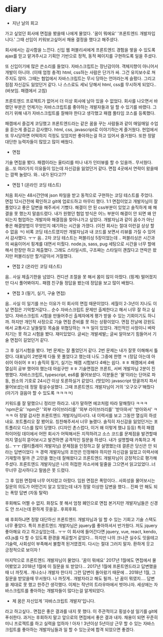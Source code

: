 # diary
- 지난 날의 회고

가고 싶었던 회사에 면접을 봤을때 나에게 물었다.
'꿈이 뭐에요'
'프론트엔드 개발자입니다.'
그때 선임이 키워보고싶어서 채용 결정을 했다고 해주셨다.

회사에서는 감사함을 느낀다. 신입 웹 퍼블리셔에게 프론트엔드
경험을 쌓을 수 있도록 ajax를 믿고 맡겨주시고 기획안 기반으로
정적, 동적 페이지를 구현하도록 일을 주셨다.

또 신입이기에 많은 쓴소리를 들었다.
자바스크립트는 장난감이야. 객체지향이 아니어서 개발이 아니야. (이때 엄청 충격)
html, css하는 사람은 단가가 싸. 그건 유지보수로 쳐주지도 않아.
그때는 협업에서 자바스크립트는 무시 당하는 언어라는게 슬펐다.
그리고 점점 자신감도 잃었던거 같다. 나 스스로도 세뇌 당해서 html, css를
무시하게 되었다..(바보임. 패캠에서 고침)

프론트엔드 프로젝트가 없어서 더 이상 회사에 남아 있을 수 없었다.
회사를 나오면서 바랬던 부분은 언제가는 자바스크립트를 좋아하는
개발자들과 일 할 수 있기를 바랬다.
그러기 위해 내가 자바스크립트를 잘해야 한다고 생각했고 패캠 풀타임 코스를
등록했다. 

패캠에서 즐겁게 코딩했고 프론트엔드라는 같은 꿈을 꾸는 사람들과
같이 매일매일 수업을 듣는게 즐겁고 감사했다. html, css, javascript로
이야기하는게 즐거웠다. 현업에서 또 무시당하면 어떡하지 걱정도 있었지만
좋아하는걸 하고 있어서 즐거웠다.
또한 정말 대단한 능력자들이 많았고 많이 배웠다.

- 면접

기술 면접을 봤다. 패캠이라는 울타리를 떠나 내가 인터뷰를 할 수 있을까.. 무서웠다.
음...또 여러가지 이유들이 있는데 자신감을 잃었던거 같다. 
면접 4곳에서 연락이 왔을때는 깜짝 놀랐다. 와.. 내가 된다고??

- 면접 1 (온라인 코딩 테스트)

처음 회사는 48시간안에 json 파일을 받고 동적으로 구현하는 코딩 테스트를 주었다.
면접 12시간전에 확인하고 git에 업로드하고 마무리 했다.
1:1 면접이었고 개발자님이 잘 풀었다고 좋은 답변을 해주셔서 기뻤다.
해결이 안 된 css부분이 있었고 솔직하게 왜 해결을 못 했는지
말씀드렸다. 내가 원했던 협업 방식은 어느 부분이 해결이 안 되면
왜 안 되는지 협업하는 개발자와 해결점을 찾아나가고 싶었다. 개발자님과 같이 꼼수가 아닌
좋은 해결방법이 무엇인지 얘기하는 시간을 가졌다. (이전 회사는 절대 이런걸 상상 할 수 없음 ㅋ)
비록 코딩 테스트였지만 개발자님과 내 코드를 보면서 리뷰를 가질 수 있어서 감사했다.
ㅜㅜ 음.. 2차 코딩 테스트는 퍼블리싱 5장이었는데 .. 퍼블리싱은 시간과의 싸움이어서
핑계를 대면서 미뤘다. node.js, sass, pug 세팅으로 시간을 너무 할애해서
한장만 하고 제출했다. 그래도 스타일시트, 구조짜는 스타일이 괜찮다고 연락은 왔지만
퍼블리싱만 할거같아서 거절했다.

- 면접 2 (온라인 코딩 테스트)

음.. 사실 제출기한을 넘었다. 컨디션 조절을 못 해서 몸이 많이 아팠다. (핑계)
떨어졌지만 다시 풀어봐야지.. 패캠 친구들 정답을 봤는데 정답을 보고 
많이 배웠다. 

- 면접 3 (필기, 실기, 구술 면접)

음.. 사실 이 일기를 쓰는 이유가 이 회사의 면접 때문이었다. 세월이 2-3년이 지나도
이 날 면접은 기억할거같다... 순수 자바스크립트 문제만 출제한다고 해서 너무 잘 하고 싶었다.
자바스크립트 시험을 만들어주신 출제자에게 평가 받을 수 있는 기회이기도 하니까.
하지만 개인적 사정으로 기술 면접 준비를 못 하는 상황이었다.
면접 전날에 강원도에서 교통사고 날들말듯 목숨을 위협당하는 ㅋㅋ 일이 있었다.
개인적인 사정이니 벼락치기는 못 하고 시험을 봤다. 재미있었다. 글씨는 개발세발;; 
글씨 알아보기 힘들어서 기술 면접이 길었던거 같다.

그 후 실기시험을 봤다. 1번 문제는 잘 풀었던거 같다. 2번 문제는 내가 잘못 이해해서 
틀렸다. 대표님이 2번문제 다들 못 풀었다고 했는데 나도 그중에 한명 ㅋ 
(정답 아는데 아쉬어 아쉬어 ㅎㅎ) 솔직히 필기, 실기는 패캠 시험보다 4배는
쉽다. ㅎㅎ 패캠에서 4배 열심히 공부 했어야 했는데 아쉽구만 ㅎㅎ
기술면접은 프론트, 서버 개발자님 2분이 진행했다. 자바스크립트, typescript, es6를 물어보셨다.
이분들은 '물'이라는 단어로 파동, 원소의 기호로 24시간 이상 토론하실거 같았다. (멋있어)
javascript 땅굴까지 파서 물어보셨는데 정말 횡설수설했다. 그때 프론트엔드 개발자님이
거의 '오구오구'해줬다 (아기가 걸음마 할 수 있도록 ㅋㅋㅋㅋ)

키워드를 잘 말했으니 정리만 하라고. 내가 말하면 에코처럼 따라 말해줬다 ㅋㅋㅋ
'npm은요' 'npm은' '외부 라이브러리를' '외부 라이브러리를' '받아와서' '받아와서' 
ㅋㅋㅋ
아 정말 감사한 프론트엔드 개발자님이시다. 내 이력서를 보고 그동안 열심히 하셨내요.
포트폴리오 잘 봤어요. 칭찬해주셔서 너무 놀랬다. 솔직히 자신감을 잃었던거는 포트폴리오 디스를
많이 당했다. (디자인 촌스럽다, 이거 왜 이렇게 했냐 등등) 특히 패캠 하이어링 데이에서
어떤 회사가 어떡해서든 지적하려고 소스 코드를 문제점을 발견할때까지 열심히 뜯어보시고 발견하면
공격적인 질문을 하셨다. 내가 설명할때 카톡하고 계심.. ㅜㅜ (멀티플레이 개발자님) 
문제점을 인정하고 잘 설명했는데 결론은 당신은 안 되라는 답변이었다 ㅋ 
경력 개발자님의 조언은 인정해야 하지만 자신감을 잃었고 이력서에 기재할까 말까 큰 고민을 했는데
잘해왔다고 프론트엔드 개발자님이 긍정적으로 평가해주셨다. 
프론트엔드 개발자님은 나의 허접한 자소서에 밑줄을 그으면서 읽고있었다..너무너무 감사하다고 말씀은 못 드렸다. 

그 후 임원 면접때 너무 어지렀고 아팠다.
임원 면접은 폭망이다.. 사회성을 물어보시는 질문의 의도가 어떤건지 알고 있었는데 내가 
정말 이상한 답변을 했다... 진짜 안 해도 되는 폭망 답변 (자동 탈락)

후회해도 어쩔 수 없지. 화장도 못 해서 엄청 폐인으로 면접 본거지만
개발자님들은 신경도 안 쓰시는데 환하게 웃을걸.. 후회후회. 

왜 후회하냐면 정말 대단하신 프론트엔드 개발자님과 일 할 수 있는 기회고 기술 스택도 너무 좋았다.
특히 프론트엔드 개발자님은 jquery를 좋아하셔서 반가웠다. 저도 jquery 좋아해요 라고 하고싶었는데.. ㅜㅜ
이 회사에 들어간다면 jquery, vue, react, kendo, d3.js를 다 할 수 있도록 환경을
제공할거 같았다... 하지만 나의 크나큰 실수도 잇을테고 기술력, 사회성이 부족해서 불합격 된거였겠지.
다시는 절대 그러지 말자. 환하게 웃고 긍정적으로 보이자 ! 

마지막으로 프론트엔드 개발자님이 물었다. '꿈이 뭐에요' 2017년 1월에도 면접에서 물어봤었고
2018년 1월에 이 질문을 또 받았다... 2017년 1월에 프론트엔드라고 답변했을때 
너 까짓게.. 개나소나 개발자 한다지 그런 답변이 돌아왔기 때문에 .. 2018년 1월, 그 질문을 받았을때 무서웠다.
나 까짓게.. 개발자라고 해도 될까.. 난 꿈이 뭐였지....
답변을 제대로 못 했고 한주간 생각했다. 이제는 작년의 트라우마에서 벗어나자.
세상에는 자바스크립트를 좋아하는 개발자들이 많다는걸 알게되었다. 

- 제 꿈은 자신있게 '자바스크립트 개발자'입니다.

라고 하고싶다.. 면접은 좋은 결과를 내지 못 했다. 이 주관적이고 횡설수설 일기를 git에 푸쉬한다.
과거는 후회하지 말고 앞으로의 면접에서 좋은 결과 내자. 채용이 되면 꾸준히 미니 프로젝트를 하고
실력을 업하자 ! 아자 ! 3년이상 5년이상 근무 할 수 있는 자바스크립트를 좋아하는 개발자님들과 
일 할 수 있는곳에 합격 되었으면 좋겠다. 
